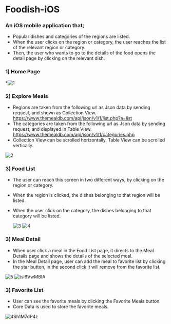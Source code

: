 # Foodish-iOS
 
 ### An iOS mobile application that;
* Popular dishes and categories of the regions are listed.
* When the user clicks on the region or category, the user reaches the list of the relevant region or category. 
* Then, the user who wants to go to the details of the food opens the detail page by clicking on the relevant dish.

 ### 1) Home Page
 *![1](https://user-images.githubusercontent.com/58864953/148657981-0b9e3046-1703-4c13-ad47-dfadeb402405.png)
 
 ### 2) Explore Meals
 * Regions are taken from the following url as Json data by sending request, and shown as Collection View.
   https://www.themealdb.com/api/json/v1/1/list.php?a=list
 * The categories are taken from the following url as Json data by sending request, and displayed in Table View.
   https://www.themealdb.com/api/json/v1/1/categories.php
 * Collection View can be scrolled horizontally, Table View can be scrolled vertically.
 
![2](https://user-images.githubusercontent.com/58864953/148658077-55e17c1f-b4e6-4984-8d7e-691e8cb5d19d.png)

### 3) Food List
* The user can reach this screen in two different ways, by clicking on the region or category.
* When the region is clicked, the dishes belonging to that region will be listed.
* When the user click on the category, the dishes belonging to that category will be listed.

  ![3](https://user-images.githubusercontent.com/58864953/148658302-186e2d43-1e94-4c44-87b3-3ebfebabbd16.png)
  ![4](https://user-images.githubusercontent.com/58864953/148658304-d3591d27-48bd-4629-a101-90ee718c8b93.png)
  
### 3) Meal Detail
* When user click a meal in the Food List page, it directs to the Meal Details page and shows the details of the selected meal.
* In the Meal Detail page, user can add the meal to favorite list by clicking the star button, in the second click it will remove from the favorite list.

![5](https://user-images.githubusercontent.com/58864953/148658617-560ac95b-7f4f-49e2-9758-273615a4ceb3.png)
![tsi6VwMBIA](https://user-images.githubusercontent.com/58864953/148658756-e7c404b6-9e38-42cc-baf4-989885fbb9c1.png)

### 3) Favorite List
* User can see the favorite meals by clicking the Favorite Meals button.
* Core Data is used to store the favorite meals.

![4Sh1M7dP4z](https://user-images.githubusercontent.com/58864953/148658847-a3ab4733-311d-4c33-904b-ed6c37f3d5fb.png)

